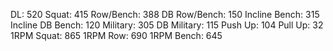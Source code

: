 DL: 520
 Squat: 415
 Row/Bench: 388
 DB Row/Bench: 150
 Incline Bench: 315
 Incline DB Bench: 120
 Military: 305
 DB Military: 115
 Push Up: 104
 Pull Up: 32
 1RPM Squat: 865
 1RPM Row: 690
 1RPM Bench: 645
